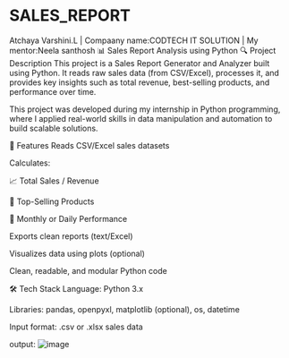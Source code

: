 # SALES_REPORT
Atchaya Varshini.L | Compaany name:CODTECH IT SOLUTION | My mentor:Neela santhosh
📊 Sales Report Analysis using Python
🔍 Project Description
This project is a Sales Report Generator and Analyzer built using Python. It reads raw sales data (from CSV/Excel), processes it, and provides key insights such as total revenue, best-selling products, and performance over time.

This project was developed during my internship in Python programming, where I applied real-world skills in data manipulation and automation to build scalable solutions.

📁 Features
Reads CSV/Excel sales datasets

Calculates:

📈 Total Sales / Revenue

🛒 Top-Selling Products

📆 Monthly or Daily Performance

Exports clean reports (text/Excel)

Visualizes data using plots (optional)

Clean, readable, and modular Python code

🛠 Tech Stack
Language: Python 3.x

Libraries: pandas, openpyxl, matplotlib (optional), os, datetime

Input format: .csv or .xlsx sales data

output:
![image](https://github.com/user-attachments/assets/1c307660-54d2-4084-b4a8-3062ba233189)
